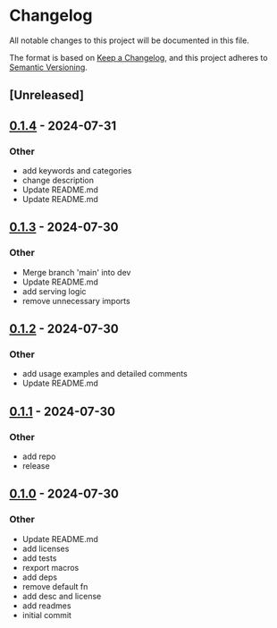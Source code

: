 # Changelog
All notable changes to this project will be documented in this file.

The format is based on [Keep a Changelog](https://keepachangelog.com/en/1.0.0/),
and this project adheres to [Semantic Versioning](https://semver.org/spec/v2.0.0.html).

## [Unreleased]

## [0.1.4](https://github.com/ratnaraj7/better-routes/compare/better-routes-v0.1.3...better-routes-v0.1.4) - 2024-07-31

### Other
- add keywords and categories
- change description
- Update README.md
- Update README.md

## [0.1.3](https://github.com/ratnaraj7/better-routes/compare/better-routes-v0.1.2...better-routes-v0.1.3) - 2024-07-30

### Other
- Merge branch 'main' into dev
- Update README.md
- add serving logic
- remove unnecessary imports

## [0.1.2](https://github.com/ratnaraj7/better-routes/compare/better-routes-v0.1.1...better-routes-v0.1.2) - 2024-07-30

### Other
- add usage examples and detailed comments
- Update README.md

## [0.1.1](https://github.com/ratnaraj7/better-routes/compare/better-routes-v0.1.0...better-routes-v0.1.1) - 2024-07-30

### Other
- add repo
- release

## [0.1.0](https://github.com/ratnaraj7/better-routes/releases/tag/better-routes-v0.1.0) - 2024-07-30

### Other
- Update README.md
- add licenses
- add tests
- rexport macros
- add deps
- remove default fn
- add desc and license
- add readmes
- initial commit
